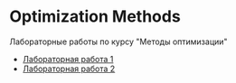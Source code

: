 # Optimization Methods

Лабораторные работы по курсу "Методы оптимизации"

* [Лабораторная работа 1](/task-1)
* [Лабораторная работа 2](/task-2)
